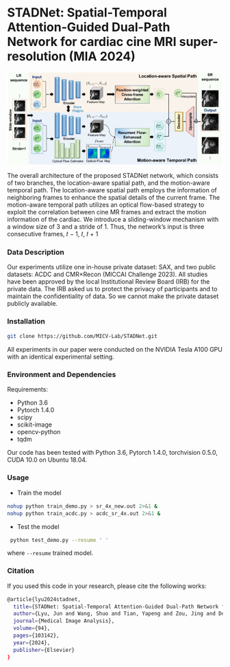 # STADNet: Spatial-Temporal Attention-Guided Dual-Path Network for cardiac cine MRI super-resolution (MIA 2024)
![alt](https://github.com/MICV-Lab/STADNet/blob/main/Framework.png "Framework")


The overall architecture of the proposed STADNet network, which consists of two branches, the location-aware spatial path, and the motion-aware temporal path. The location-aware spatial path employs the information of neighboring frames to enhance the spatial details of the current frame. The motion-aware temporal path utilizes an optical flow-based strategy to exploit the correlation between cine MR frames and extract the motion information of the cardiac. We introduce a sliding-window mechanism with a window size of 3 and a stride of 1. Thus, the network’s input is three consecutive frames, 𝑡 − 1, 𝑡, 𝑡 + 1


### Data Description
Our experiments utilize one in-house private dataset: SAX, and two public datasets: ACDC and CMR×Recon (MICCAI Challenge 2023). All studies have been approved by the local Institutional Review Board (IRB) for the private data. The IRB asked us to protect the privacy of participants and to maintain the confidentiality of data. So we cannot make the private dataset publicly available. 

### Installation
```bash
git clone https://github.com/MICV-Lab/STADNet.git
```
All experiments in our paper were conducted on the NVIDIA Tesla A100 GPU with an identical experimental setting.

### Environment and Dependencies
Requirements:
* Python 3.6
* Pytorch 1.4.0 
* scipy
* scikit-image
* opencv-python
* tqdm

Our code has been tested with Python 3.6, Pytorch 1.4.0, torchvision 0.5.0, CUDA 10.0 on Ubuntu 18.04.


### Usage

- Train the model
```bash
nohup python train_demo.py > sr_4x_new.out 2>&1 &
nohup python train_acdc.py > acdc_sr_4x.out 2>&1 &
```

- Test the model
```bash
 python test_demo.py --resume ' '
```
where
`--resume`  trained model. 

### Citation
If you used this code in your research, please cite the following works:
```bash
@article{lyu2024stadnet,
  title={STADNet: Spatial-Temporal Attention-Guided Dual-Path Network for cardiac cine MRI super-resolution},
  author={Lyu, Jun and Wang, Shuo and Tian, Yapeng and Zou, Jing and Dong, Shunjie and Wang, Chengyan and Aviles-Rivero, Angelica I and Qin, Jing},
  journal={Medical Image Analysis},
  volume={94},
  pages={103142},
  year={2024},
  publisher={Elsevier}
}
```


